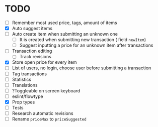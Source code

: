 # TODO
- [ ] Remember most used price, tags, amount of items
- [x] Auto suggest items
- [ ] Auto create item when submitting an unknown one
    - [ ] It is created when submitting new transaction ( field `newItem`)
    - [ ] Suggest inputting a price for an unknown item after transactions
- [ ] Transaction editing
    - [ ] Track revisions
- [x] Store open price for every item
- [ ] List of users, no login, choose user before submitting a transaction
- [ ] Tag transactions
- [ ] Statistics
- [ ] Translations
- [ ] ?Toggleable on screen keyboard
- [ ] eslint/flowtype
- [x] Prop types
- [ ] Tests
- [ ] Research automatic revisions
- [ ] Rename `priceMax` to `priceSuggested`
